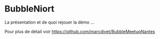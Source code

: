 # BubbleNiort
La présentation et de quoi rejouer la démo ...

Pour plus de détail voir https://github.com/marcdivet/BubbleMeetupNantes
